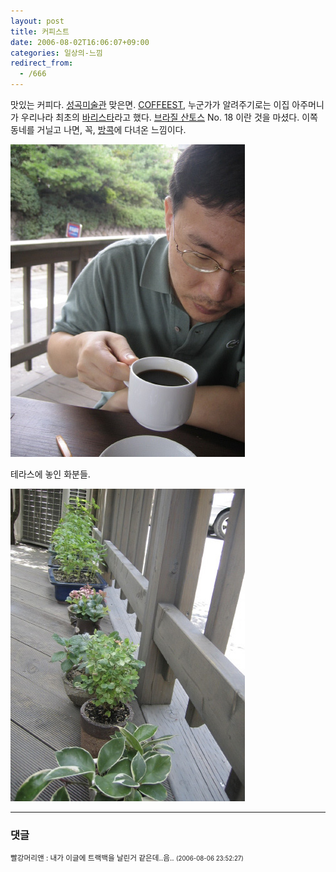```yaml
---
layout: post
title: 커피스트
date: 2006-08-02T16:06:07+09:00
categories: 일상의-느낌
redirect_from:
  - /666
---
```


맛있는 커피다. <a href="http://www.sungkokmuseum.com/" target="bb">성곡미술관</a> 맞은면. <a href="http://blog.empas.com/iyeojeong/read.html?a=13035455" target="bb">COFFEEST</a>, 누군가가 알려주기로는 이집 아주머니가 우리나라 최초의 <a href="http://www.careernet.re.kr/career/data/futurejob/woman/WomanJob24.html" target="bb">바리스타</a>라고 했다. <a href="http://worldtown.naver.com/nboard/read.php?board_id=wt_jpn_food&amp;nid=37" target="bb">브라질 산토스</a> No. 18 이란 것을 마셨다. 이쪽 동네를 거닐고 나면, 꼭, <a href="http://www.travelg.co.kr/tg1/bkk_tosee.html" target="bb">방콕</a>에 다녀온 느낌이다.

![ ](/assets/media/uploads_2006_08_2006_08_02_15_19_44_4.jpg)

테라스에 놓인 화분들.

![ ](/assets/media/uploads_2006_08_2006_08_02_15_20_12_1.jpg)

* * *

### 댓글



<!--- cmt:1067 --->
<!--- mail: --->
<!--- parent:0 --->

<small class=comment>빨강머리앤 : 내가 이글에 트랙백을 날린거 같은데..음.. <small>(2006-08-06 23:52:27)</small></small>

